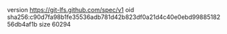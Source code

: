 version https://git-lfs.github.com/spec/v1
oid sha256:c90d7fa98b1fe35536adb781d42b823df0a21d4c40e0ebd9988518256db4af1b
size 60294
